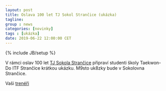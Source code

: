 ```yaml
---
layout: post
title: Oslava 100 let TJ Sokol Strančice (ukázka)
tagline: 
group : news
categories: [novinky]
tags : [ukázka]
date: 2019-06-22 12:00:00 CET
---
```

{% include JB/setup %}

V rámci oslav 100 let [TJ Sokola Strančice](https://sokol-strancice.webnode.cz/news/plan-akci-v-sokolovne/) připraví studenti školy Taekwon-Do ITF Strančice krátkou ukázku.
M9sto uk8zky bude v Sokolovna Strančice.

Vaši [trenéři](/treneri)
